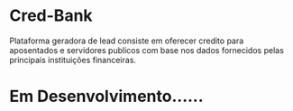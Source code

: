 # Cred-Bank

Plataforma geradora de lead consiste em oferecer credito para aposentados e servidores publicos com base nos dados fornecidos pelas principais instituições financeiras.



# Em Desenvolvimento......

